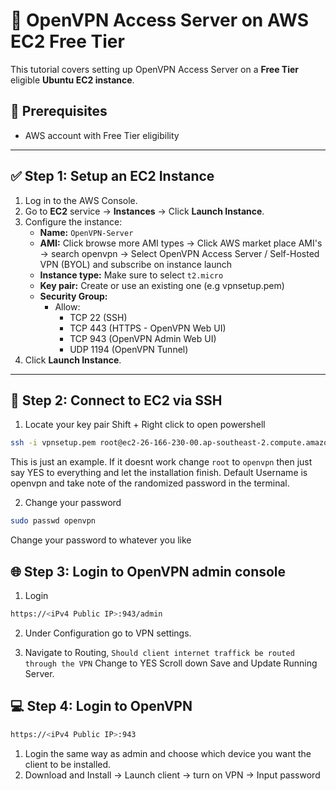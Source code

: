 # 📡 OpenVPN Access Server on AWS EC2 Free Tier

This tutorial covers setting up OpenVPN Access Server on a **Free Tier** eligible **Ubuntu EC2 instance**.

## 📝 Prerequisites
- AWS account with Free Tier eligibility

---
## ✅ Step 1: Setup an EC2 Instance

1. Log in to the AWS Console.
2. Go to **EC2** service → **Instances** → Click **Launch Instance**.
3. Configure the instance:
    - **Name:** `OpenVPN-Server`
    - **AMI:** Click browse more AMI types -> Click AWS market place AMI's -> search openvpn -> Select OpenVPN Access Server / Self-Hosted VPN (BYOL) and subscribe on instance launch
    - **Instance type:** Make sure to select `t2.micro`
    - **Key pair:** Create or use an existing one (e.g vpnsetup.pem)
    - **Security Group:**
        - Allow:
            - TCP 22 (SSH)
            - TCP 443 (HTTPS - OpenVPN Web UI)
            - TCP 943 (OpenVPN Admin Web UI)
            - UDP 1194 (OpenVPN Tunnel)
4. Click **Launch Instance**.

---

## 🔗 Step 2: Connect to EC2 via SSH

1. Locate your key pair Shift + Right click to open powershell 

```bash
ssh -i vpnsetup.pem root@ec2-26-166-230-00.ap-southeast-2.compute.amazonaws.com
```
This is just an example. If it doesnt work change `root` to `openvpn` then just say YES to everything and let the installation finish.
Default Username is openvpn and take note of the randomized password in the terminal.

2. Change your password

```bash
sudo passwd openvpn
```
Change your password to whatever you like

## 🌐 Step 3: Login to OpenVPN admin console

1. Login
```bash
https://<iPv4 Public IP>:943/admin
```


2. Under Configuration go to VPN settings.

3. Navigate to Routing, `Should client internet traffick be routed through the VPN` Change to YES Scroll down Save and Update Running Server.

## 💻 Step 4: Login to OpenVPN 

```bash
https://<iPv4 Public IP>:943
```

1. Login the same way as admin and choose which device you want the client to be installed.
2. Download and Install -> Launch client -> turn on VPN -> Input password


